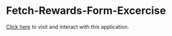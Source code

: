 # Fetch-Rewards-Form-Excercise

[Click here](https://alejandro-pedrazaaa.github.io/MoviesApp-Website/) to visit and interact with this application.
